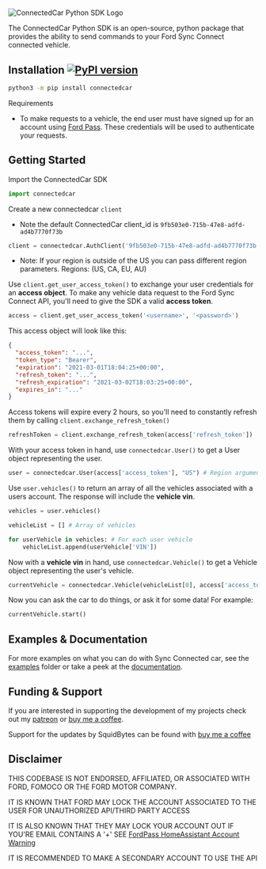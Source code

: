 #

![ConnectedCar Python SDK Logo](https://user-images.githubusercontent.com/35158392/147300580-29723aab-ffae-46d3-ae60-72af59065daa.png)

The ConnectedCar Python SDK is an open-source, python package that provides the ability to send commands to your Ford Sync Connect connected vehicle.

## Installation [![PyPI version](https://badge.fury.io/py/connectedcar.svg)](https://badge.fury.io/py/connectedcar)

```sh
python3 -m pip install connectedcar
```

Requirements

- To make requests to a vehicle, the end user must have signed up for an account using [Ford Pass](https://owner.ford.com/fordpass/fordpass-sync-connect.html). These credentials will be used to authenticate your requests.

## Getting Started

Import the ConnectedCar SDK

```python
import connectedcar
```

Create a new connectedcar `client`

- Note the default ConnectedCar client_id is
  `9fb503e0-715b-47e8-adfd-ad4b7770f73b`

```python
client = connectedcar.AuthClient('9fb503e0-715b-47e8-adfd-ad4b7770f73b', None, None, None, 'US') # Region argument is only required if you live outside the United States.
```

- Note: If your region is outside of the US you can pass different region parameters. Regions: (US, CA, EU, AU)

Use `client.get_user_access_token()` to exchange your user credentials for an **access object**. To make any vehicle data request to the Ford Sync Connect API, you'll need to give the SDK a valid **access token**.

```python
access = client.get_user_access_token('<username>', '<password>')
```

This access object will look like this:

```json
{
  "access_token": "...",
  "token_type": "Bearer",
  "expiration": "2021-03-01T18:04:25+00:00",
  "refresh_token": "...",
  "refresh_expiration": "2021-03-02T18:03:25+00:00",
  "expires_in": "..."
}
```

Access tokens will expire every 2 hours, so you'll need to constantly refresh them by calling `client.exchange_refresh_token()`

```python
refreshToken = client.exchange_refresh_token(access['refresh_token'])
```

With your access token in hand, use `connectedcar.User()` to get a User object representing the user.

```python
user = connectedcar.User(access['access_token'], "US") # Region argument is only required if you live outside the United States.
```

Use `user.vehicles()` to return an array of all the vehicles associated with a users account. The response will include the **vehicle vin**.

```python
vehicles = user.vehicles()

vehicleList = [] # Array of vehicles

for userVehicle in vehicles: # For each user vehicle
    vehicleList.append(userVehicle['VIN'])
```

Now with a **vehicle vin** in hand, use `connectedcar.Vehicle()` to get a Vehicle object representing the user's vehicle.

```python
currentVehicle = connectedcar.Vehicle(vehicleList[0], access['access_token'], "US") # Region argument is only required if you live outside the United States.
```

Now you can ask the car to do things, or ask it for some data! For example:

```python
currentVehicle.start()
```

## Examples & Documentation

For more examples on what you can do with Sync Connected car, see the [examples](/examples) folder or take a peek at the [documentation](https://ianjwhite99.github.io/connected-car-python-sdk/).

## Funding & Support

If you are interested in supporting the development of my projects check out my [patreon](https://www.patreon.com/ianjwhite99) or [buy me a coffee](https://www.buymeacoffee.com/ianjwhite9).

Support for the updates by SquidBytes can be found with [buy me a coffee](https://www.buymeacoffee.com/SquidBytes)

## Disclaimer

THIS CODEBASE IS NOT ENDORSED, AFFILIATED, OR ASSOCIATED WITH FORD, FOMOCO OR THE FORD MOTOR COMPANY.

IT IS KNOWN THAT FORD MAY LOCK THE ACCOUNT ASSOCIATED TO THE USER FOR UNAUTHORIZED API/THIRD PARTY ACCESS

IT IS ALSO KNOWN THAT THEY MAY LOCK YOUR ACCOUNT OUT IF YOU'RE EMAIL CONTAINS A '+' SEE [FordPass HomeAssistant Account Warning](https://github.com/itchannel/fordpass-ha#account-warning-sep-2023)

IT IS RECOMMENDED TO MAKE A SECONDARY ACCOUNT TO USE THE API
